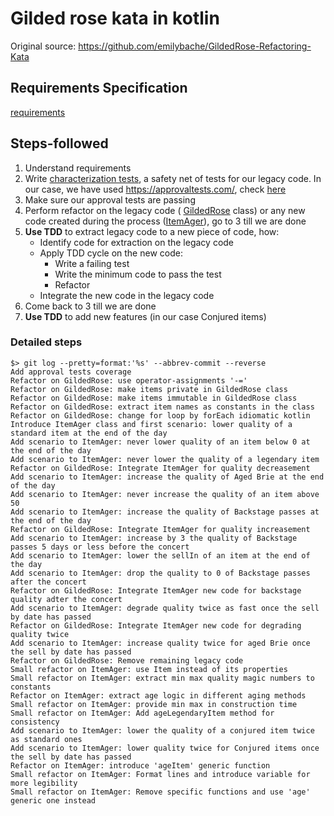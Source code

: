 # Gilded rose kata in kotlin

Original source: https://github.com/emilybache/GildedRose-Refactoring-Kata

## Requirements Specification

[requirements](requirements.md)

## Steps-followed

1. Understand requirements
2. Write [characterization tests](https://en.wikipedia.org/wiki/Characterization_test), a safety net of tests for our legacy code. In our case, we have used https://approvaltests.com/, check [here](refactored/src/test/kotlin/com/gildedrose/ApprovalTest.kt)
3. Make sure our approval tests are passing
4. Perform refactor on the legacy code ( [GildedRose](refactored/src/main/kotlin/com/gildedrose/GildedRose.kt) class) or any new code created during the process ([ItemAger](refactored/src/main/kotlin/com/gildedrose/ItemAger.kt)), go to 3 till we are done
5. **Use TDD** to extract legacy code to a new piece of code, how:
   - Identify code for extraction on the legacy code
   - Apply TDD cycle on the new code: 
      - Write a failing test
      - Write the minimum code to pass the test 
      - Refactor
   - Integrate the new code in the legacy code
6. Come back to 3 till we are done
7. **Use TDD** to add new features (in our case Conjured items)

### Detailed steps

```shell
$> git log --pretty=format:'%s' --abbrev-commit --reverse
Add approval tests coverage
Refactor on GildedRose: use operator-assignments '-='
Refactor on GildedRose: make items private in GildedRose class
Refactor on GildedRose: make items immutable in GildedRose class
Refactor on GildedRose: extract item names as constants in the class
Refactor on GildedRose: change for loop by forEach idiomatic kotlin
Introduce ItemAger class and first scenario: lower quality of a standard item at the end of the day
Add scenario to ItemAger: never lower quality of an item below 0 at the end of the day
Add scenario to ItemAger: never lower the quality of a legendary item
Refactor on GildedRose: Integrate ItemAger for quality decreasement
Add scenario to ItemAger: increase the quality of Aged Brie at the end of the day
Add scenario to ItemAger: never increase the quality of an item above 50
Add scenario to ItemAger: increase the quality of Backstage passes at the end of the day
Refactor on GildedRose: Integrate ItemAger for quality increasement
Add scenario to ItemAger: increase by 3 the quality of Backstage passes 5 days or less before the concert
Add scenario to ItemAger: lower the sellIn of an item at the end of the day
Add scenario to ItemAger: drop the quality to 0 of Backstage passes after the concert
Refactor on GildedRose: Integrate ItemAger new code for backstage quality adter the concert
Add scenario to ItemAger: degrade quality twice as fast once the sell by date has passed
Refactor on GildedRose: Integrate ItemAger new code for degrading quality twice
Add scenario to ItemAger: increase quality twice for aged Brie once the sell by date has passed
Refactor on GildedRose: Remove remaining legacy code
Small refactor on ItemAger: use Item instead of its properties
Small refactor on ItemAger: extract min max quality magic numbers to constants
Refactor on ItemAger: extract age logic in different aging methods
Small refactor on ItemAger: provide min max in construction time
Small refactor on ItemAger: Add ageLegendaryItem method for consistency
Add scenario to ItemAger: lower the quality of a conjured item twice as standard ones
Add scenario to ItemAger: lower quality twice for Conjured items once the sell by date has passed
Refactor on ItemAger: introduce 'ageItem' generic function
Small refactor on ItemAger: Format lines and introduce variable for more legibility
Small refactor on ItemAger: Remove specific functions and use 'age' generic one instead
```